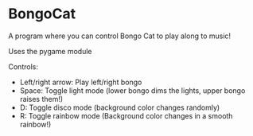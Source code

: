# BongoCat
A program where you can control Bongo Cat to play along to music! 

Uses the pygame module

Controls:
 - Left/right arrow: Play left/right bongo
 - Space: Toggle light mode (lower bongo dims the lights, upper bongo raises them!)
 - D: Toggle disco mode (background color changes randomly)
 - R: Toggle rainbow mode (Background color changes in a smooth rainbow!)
 
